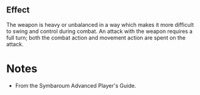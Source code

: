 ## Effect
The weapon is heavy or unbalanced in a way which makes it more difficult to swing and control during combat. An attack with the weapon requires a full turn; both the combat action and movement action are spent on the attack.
# Notes
* From the Symbaroum Advanced Player's Guide.